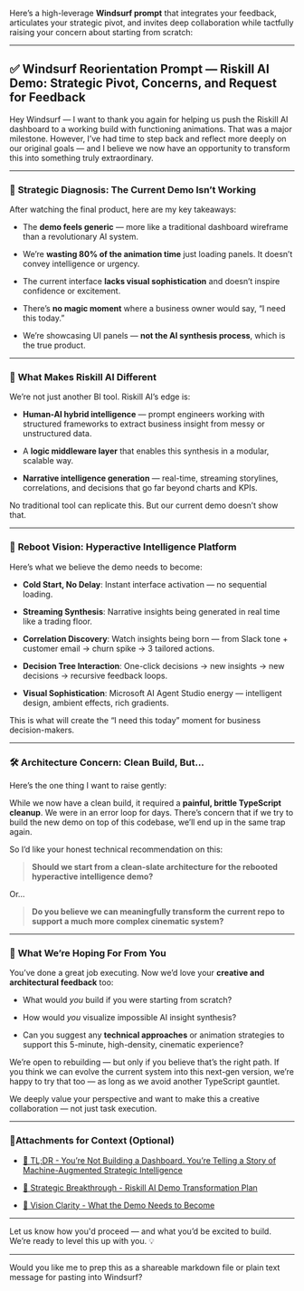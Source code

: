 Here’s a high-leverage **Windsurf prompt** that integrates your feedback, articulates your strategic pivot, and invites deep collaboration while tactfully raising your concern about starting from scratch:

---

## ✅ **Windsurf Reorientation Prompt — Riskill AI Demo: Strategic Pivot, Concerns, and Request for Feedback**

Hey Windsurf — I want to thank you again for helping us push the Riskill AI dashboard to a working build with functioning animations. That was a major milestone. However, I’ve had time to step back and reflect more deeply on our original goals — and I believe we now have an opportunity to transform this into something truly extraordinary.

---

### 🚨 **Strategic Diagnosis: The Current Demo Isn’t Working**

After watching the final product, here are my key takeaways:

- The **demo feels generic** — more like a traditional dashboard wireframe than a revolutionary AI system.
    
- We’re **wasting 80% of the animation time** just loading panels. It doesn’t convey intelligence or urgency.
    
- The current interface **lacks visual sophistication** and doesn’t inspire confidence or excitement.
    
- There’s **no magic moment** where a business owner would say, “I need this today.”
    
- We’re showcasing UI panels — **not the AI synthesis process**, which is the true product.
    

---

### 🧠 **What Makes Riskill AI Different**

We’re not just another BI tool. Riskill AI’s edge is:

- **Human-AI hybrid intelligence** — prompt engineers working with structured frameworks to extract business insight from messy or unstructured data.
    
- A **logic middleware layer** that enables this synthesis in a modular, scalable way.
    
- **Narrative intelligence generation** — real-time, streaming storylines, correlations, and decisions that go far beyond charts and KPIs.
    

No traditional tool can replicate this. But our current demo doesn’t show that.

---

### 🔁 **Reboot Vision: Hyperactive Intelligence Platform**

Here’s what we believe the demo needs to become:

- **Cold Start, No Delay**: Instant interface activation — no sequential loading.
    
- **Streaming Synthesis**: Narrative insights being generated in real time like a trading floor.
    
- **Correlation Discovery**: Watch insights being born — from Slack tone + customer email → churn spike → 3 tailored actions.
    
- **Decision Tree Interaction**: One-click decisions → new insights → new decisions → recursive feedback loops.
    
- **Visual Sophistication**: Microsoft AI Agent Studio energy — intelligent design, ambient effects, rich gradients.
    

This is what will create the “I need this today” moment for business decision-makers.

---

### 🛠️ **Architecture Concern: Clean Build, But...**

Here’s the one thing I want to raise gently:

While we now have a clean build, it required a **painful, brittle TypeScript cleanup**. We were in an error loop for days. There’s concern that if we try to build the new demo on top of this codebase, we’ll end up in the same trap again.

So I’d like your honest technical recommendation on this:

> **Should we start from a clean-slate architecture for the rebooted hyperactive intelligence demo?**

Or…

> **Do you believe we can meaningfully transform the current repo to support a much more complex cinematic system?**

---

### 🧩 **What We’re Hoping For From You**

You’ve done a great job executing. Now we’d love your **creative and architectural feedback** too:

- What would _you_ build if you were starting from scratch?
    
- How would _you_ visualize impossible AI insight synthesis?
    
- Can you suggest any **technical approaches** or animation strategies to support this 5-minute, high-density, cinematic experience?
    

We’re open to rebuilding — but only if you believe that’s the right path. If you think we can evolve the current system into this next-gen version, we’re happy to try that too — as long as we avoid another TypeScript gauntlet.

We deeply value your perspective and want to make this a creative collaboration — not just task execution.

---

### 📍Attachments for Context (Optional)

- [🧠 TL;DR - You’re Not Building a Dashboard. You’re Telling a Story of Machine-Augmented Strategic Intelligence](https://chatgpt.com/g/g-p-6870ce246454819183e38d2ccb05de4e-riskill-ai/c/6870cf25-8b64-8011-9cf7-a1750b221b08#)
    
- [🚀 Strategic Breakthrough - Riskill AI Demo Transformation Plan](https://chatgpt.com/g/g-p-6870ce246454819183e38d2ccb05de4e-riskill-ai/c/6870cf25-8b64-8011-9cf7-a1750b221b08#)
    
- [🎯 Vision Clarity - What the Demo Needs to Become](https://chatgpt.com/g/g-p-6870ce246454819183e38d2ccb05de4e-riskill-ai/c/6870cf25-8b64-8011-9cf7-a1750b221b08#)
    

---

Let us know how you'd proceed — and what you’d be excited to build.  
We’re ready to level this up with you. 💡

---

Would you like me to prep this as a shareable markdown file or plain text message for pasting into Windsurf?